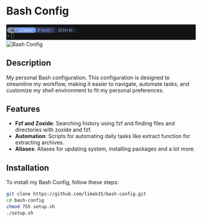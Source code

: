 # Bash Config
![Bash prompt](screen.png)
![Bash Config](https://img.shields.io/badge/version-1.0.0-brightgreen.svg)

## Description

My personal Bash configuration. This configuration is designed to streamline my workflow, making it easier to navigate, automate tasks, and customize my shell environment to fit my personal preferences.

## Features
- **Fzf and Zoxide**: Searching history using fzf and finding files and directories with zoxide and fzf.
- **Automation**: Scripts for automating daily tasks like extract function for extracting archives.
- **Aliases**: Aliases for updating system, installing packages and a lot more.

## Installation

To install my Bash Config, follow these steps:

   ```bash
   git clone https://github.com/limak15/bash-config.git
   cd bash-config
   chmod 755 setup.sh
   ./setup.sh
   ```
